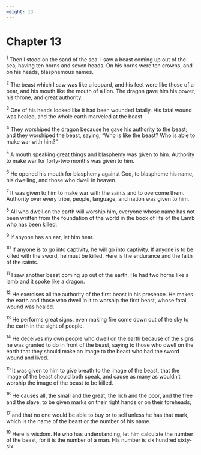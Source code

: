 ```yaml
---
weight: 13
---
```


# Chapter 13

<sup>1</sup> Then I stood on the sand of the sea. I saw a beast coming up out of the sea, having ten horns and seven heads. On his horns were ten crowns, and on his heads, blasphemous names. 

<sup>2</sup> The beast which I saw was like a leopard, and his feet were like those of a bear, and his mouth like the mouth of a lion. The dragon gave him his power, his throne, and great authority. 

<sup>3</sup> One of his heads looked like it had been wounded fatally. His fatal wound was healed, and the whole earth marveled at the beast. 

<sup>4</sup> They worshiped the dragon because he gave his authority to the beast; and they worshiped the beast, saying, “Who is like the beast? Who is able to make war with him?” 

<sup>5</sup> A mouth speaking great things and blasphemy was given to him. Authority to make war for forty-two months was given to him. 

<sup>6</sup> He opened his mouth for blasphemy against God, to blaspheme his name, his dwelling, and those who dwell in heaven. 

<sup>7</sup> It was given to him to make war with the saints and to overcome them. Authority over every tribe, people, language, and nation was given to him. 

<sup>8</sup> All who dwell on the earth will worship him, everyone whose name has not been written from the foundation of the world in the book of life of the Lamb who has been killed. 

<sup>9</sup> If anyone has an ear, let him hear. 

<sup>10</sup> If anyone is to go into captivity, he will go into captivity. If anyone is to be killed with the sword, he must be killed. Here is the endurance and the faith of the saints. 

<sup>11</sup> I saw another beast coming up out of the earth. He had two horns like a lamb and it spoke like a dragon. 

<sup>12</sup> He exercises all the authority of the first beast in his presence. He makes the earth and those who dwell in it to worship the first beast, whose fatal wound was healed. 

<sup>13</sup> He performs great signs, even making fire come down out of the sky to the earth in the sight of people. 

<sup>14</sup> He deceives my own people who dwell on the earth because of the signs he was granted to do in front of the beast, saying to those who dwell on the earth that they should make an image to the beast who had the sword wound and lived. 

<sup>15</sup> It was given to him to give breath to the image of the beast, that the image of the beast should both speak, and cause as many as wouldn’t worship the image of the beast to be killed. 

<sup>16</sup> He causes all, the small and the great, the rich and the poor, and the free and the slave, to be given marks on their right hands or on their foreheads; 

<sup>17</sup> and that no one would be able to buy or to sell unless he has that mark, which is the name of the beast or the number of his name. 

<sup>18</sup> Here is wisdom. He who has understanding, let him calculate the number of the beast, for it is the number of a man. His number is six hundred sixty-six. 


